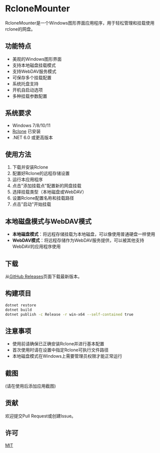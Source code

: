 # RcloneMounter

RcloneMounter是一个Windows图形界面应用程序，用于轻松管理和挂载使用rclone的网盘。

## 功能特点

- 美观的Windows图形界面
- 支持本地磁盘挂载模式
- 支持WebDAV服务模式
- 可保存多个挂载配置
- 系统托盘支持
- 开机自启动选项
- 多种挂载参数配置

## 系统要求

- Windows 7/8/10/11
- [Rclone](https://rclone.org/downloads/) 已安装
- .NET 6.0 或更高版本

## 使用方法

1. 下载并安装Rclone
2. 配置好Rclone的远程存储设置
3. 运行本应用程序
4. 点击"添加挂载点"配置新的网盘挂载
5. 选择挂载类型（本地磁盘或WebDAV）
6. 设置Rclone配置名称和挂载路径
7. 点击"启动"开始挂载

## 本地磁盘模式与WebDAV模式

- **本地磁盘模式**：将远程存储挂载为本地磁盘，可以像使用普通硬盘一样使用
- **WebDAV模式**：将远程存储作为WebDAV服务提供，可以被其他支持WebDAV的应用程序使用

## 下载

从[GitHub Releases](https://github.com/fujunchao/rclone/releases)页面下载最新版本。

## 构建项目

```bash
dotnet restore
dotnet build
dotnet publish -c Release -r win-x64 --self-contained true
```

## 注意事项

- 使用前请确保已正确安装Rclone并进行基本配置
- 首次使用时请在设置中指定Rclone可执行文件路径
- 本地磁盘模式在Windows上需要管理员权限才能正常运行

## 截图

(请在使用后添加应用截图)

## 贡献

欢迎提交Pull Request或创建Issue。

## 许可

[MIT](LICENSE) 
